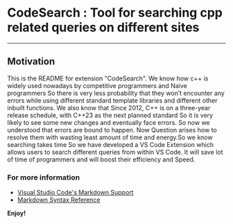 # CodeSearch : Tool for searching cpp related queries on different sites




---------------------------------------------------------------------------------------------------

## Motivation

This is the README for  extension "CodeSearch". 
We know how c++ is widely used nowadays by competitive
programmers and Naive programmers So there is very less
probability that they won’t encounter any errors while using
different standard template libraries and different other inbuilt
functions. We also know that Since 2012, C++ is on a three-year
release schedule, with C++23 as the next planned standard So it is
very likely to see some new changes and eventually face errors.
So now we understood that errors are bound to happen. Now
Question arises how to resolve them with wasting least amount of
time and energy.So we know searching takes time So we have
developed a VS Code Extension which allows users to search
different queries from within VS Code. It will save lot of time
of programmers and will boost their efficiency and Speed.

### For more information

* [Visual Studio Code's Markdown Support](http://code.visualstudio.com/docs/languages/markdown)
* [Markdown Syntax Reference](https://help.github.com/articles/markdown-basics/)

**Enjoy!**
